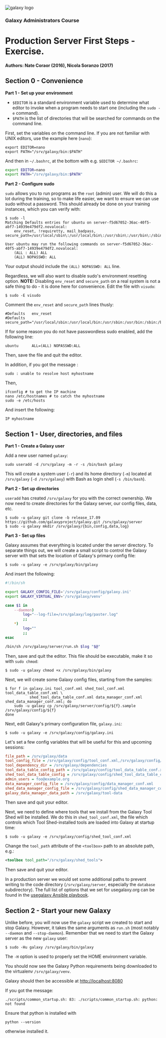 ![galaxy logo](../../docs/shared-images/galaxy_logo_25percent_transparent.png)

### Galaxy Administrators Course

# Production Server First Steps - Exercise.

#### Authors: Nate Coraor (2016), Nicola Soranzo (2017)

## Section 0 - Convenience

**Part 1 - Set up your environment**

- `$EDITOR` is a standard environment variable used to determine what editor to invoke when a program needs to start one (including the `sudo -e` command).
- `$PATH` is the list of directories that will be searched for commands on the command line.

First, set the variables on the command line. If you are not familiar with UNIX editors, use the example here (`nano`):

```console
export EDITOR=nano
export PATH="/srv/galaxy/bin:$PATH"
```

And then in `~/.bashrc`, at the bottom with e.g. `$EDITOR ~/.bashrc`:

```sh
export EDITOR=nano
export PATH="/srv/galaxy/bin:$PATH"
```

**Part 2 - Configure sudo**

`sudo` allows you to run programs as the `root` (admin) user. We will do this a lot during the training, so to make life easier, we want to ensure we can use sudo without a password. This should already be done on your training instances, which you can verify with:

```console
$ sudo -l
Matching Defaults entries for ubuntu on server-f5d67052-36ac-40f5-abf7-14939e479df2.novalocal:
    env_reset, !requiretty, mail_badpass, secure_path=/usr/local/sbin\:/usr/local/bin\:/usr/sbin\:/usr/bin\:/sbin\:/bin\:/snap/bin

User ubuntu may run the following commands on server-f5d67052-36ac-40f5-abf7-14939e479df2.novalocal:
    (ALL : ALL) ALL
    (ALL) NOPASSWD: ALL
```

Your output should include the `(ALL) NOPASSWD: ALL` line.

Regardless, we will also want to disable sudo's environment resetting option. **NOTE:** Disabling `env_reset` and `secure_path` on a real system is not a safe thing to do - it is done here for convenience. Edit the file with `visudo`:

```console
$ sudo -E visudo
```

Comment the `env_reset` and `secure_path` lines thusly:

```
#Defaults   env_reset
#Defaults   secure_path="/usr/local/sbin:/usr/local/bin:/usr/sbin:/usr/bin:/sbin:/bin:/snap/bin"
```

If for some reason you do not have passwordless sudo enabled, add the following line:

```
ubuntu      ALL=(ALL) NOPASSWD:ALL
```

Then, save the file and quit the editor.

In addition, if you got the message : 

```sudo : unable to resolve host myhostname```

Then,

```console
ifconfig # to get the IP machine
nano /etc/hostnames # to catch the myhostname
sudo -e /etc/hosts 
```
And insert the following:

```
IP myhostname
```

## Section 1 - User, directories, and files

**Part 1 - Create a Galaxy user**

Add a new user named `galaxy`:

```console
sudo useradd -d /srv/galaxy -m -r -s /bin/bash galaxy
```

This will create a system user (`-r`) and its home directory (`-m`) located at `/srv/galaxy` (`-d /srv/galaxy`) with Bash as login shell (`-s /bin/bash`).

**Part 2 - Set up directories**

`useradd` has created `/srv/galaxy` for you with the correct ownership. We now need to create directories for the Galaxy server, our config files, data, etc.

```console
$ sudo -u galaxy git clone -b release_17.09 https://github.com/galaxyproject/galaxy.git /srv/galaxy/server
$ sudo -u galaxy mkdir /srv/galaxy/{bin,config,data,log}
```

**Part 3 - Set up files**

Galaxy assumes that everything is located under the server directory. To separate things out, we will create a small script to control the Galaxy server with that sets the location of Galaxy's primary config file:

```console
$ sudo -u galaxy -e /srv/galaxy/bin/galaxy
```

And insert the following:

```sh
#!/bin/sh

export GALAXY_CONFIG_FILE='/srv/galaxy/config/galaxy.ini'
export GALAXY_VIRTUAL_ENV='/srv/galaxy/venv'

case $1 in
    --daemon)
        log="--log-file=/srv/galaxy/log/paster.log"
        ;;
    *)
        log=""
        ;;
esac

/bin/sh /srv/galaxy/server/run.sh $log "$@"
```

Then, save and quit the editor. This file should be executable, make it so with `sudo chmod`:

```console
$ sudo -u galaxy chmod +x /srv/galaxy/bin/galaxy
```

Next, we will create some Galaxy config files, starting from the samples:

```console
$ for f in galaxy.ini tool_conf.xml shed_tool_conf.xml tool_data_table_conf.xml \
           shed_tool_data_table_conf.xml data_manager_conf.xml shed_data_manager_conf.xml; do
    sudo -u galaxy cp /srv/galaxy/server/config/${f}.sample /srv/galaxy/config/${f}
done
```

Next, edit Galaxy's primary configuration file, `galaxy.ini`:

```console
$ sudo -u galaxy -e /srv/galaxy/config/galaxy.ini
```

Let's set a few config variables that will be useful for this and upcoming sessions:

```ini
file_path = /srv/galaxy/data
tool_config_file = /srv/galaxy/config/tool_conf.xml,/srv/galaxy/config/shed_tool_conf.xml
tool_dependency_dir = /srv/galaxy/dependencies
tool_data_table_config_path = /srv/galaxy/config/tool_data_table_conf.xml
shed_tool_data_table_config = /srv/galaxy/config/shed_tool_data_table_conf.xml
admin_users = foo@example.org
data_manager_config_file = /srv/galaxy/config/data_manager_conf.xml
shed_data_manager_config_file = /srv/galaxy/config/shed_data_manager_conf.xml
galaxy_data_manager_data_path = /srv/galaxy/tool-data
```

Then save and quit your editor.

Next, we need to define where tools that we install from the Galaxy Tool Shed will be installed. We do this in `shed_tool_conf.xml`, the file which controls which Tool Shed-installed tools are loaded into Galaxy at startup time:

```console
$ sudo -u galaxy -e /srv/galaxy/config/shed_tool_conf.xml
```

Change the `tool_path` attribute of the `<toolbox>` path to an absolute path, e.g.:

```xml
<toolbox tool_path="/srv/galaxy/shed_tools">
```

Then save and quit your editor.

In a production server we would set some additional paths to prevent writing to the code directory (`/srv/galaxy/server`, especially the `database` subdirectory). The full list of options that we set for usegalaxy.org can be found in the [usegalaxy Ansible playbook](https://github.com/galaxyproject/usegalaxy-playbook/blob/master/env/main/group_vars/galaxyservers/vars.yml).

## Section 2 - Start your new Galaxy

Unlike before, you will now use the `galaxy` script we created to start and stop Galaxy. However, it takes the same arguments as `run.sh` (most notably `--daemon` and `--stop-daemon`). Remember that we need to start the Galaxy server as the new `galaxy` user:

```console
$ sudo -Hu galaxy /srv/galaxy/bin/galaxy
```

The `-H` option is used to properly set the HOME environment variable.

You should now see the Galaxy Python requirements being downloaded to the virtualenv `/srv/galaxy/venv`.

Galaxy should then be accessible at [http://localhost:8080](http://localhost:8080)

If you got the message:
```console
./scripts/common_startup.sh: 83: ./scripts/common_startup.sh: python: not found
```

Ensure that python is installed with 
```
python --version
```
otherwise installed it.


